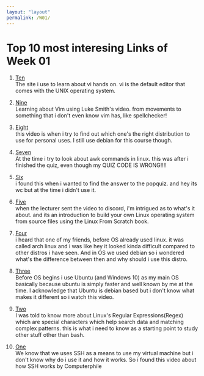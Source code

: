 ```yaml
---
layout: "layout"
permalink: /W01/
---
```


# Top 10 most interesing Links of Week 01

1. [Ten](https://www.cs.colostate.edu/helpdocs/vi.html)<br>
The site i use to learn about vi hands on. vi is the default editor that comes with the UNIX operating system.

2. [Nine](https://www.youtube.com/watch?v=d8XtNXutVto)<br>
Learning about Vim using Luke Smith's video. from movements to something that i don't even know vim has, like spellchecker!

3. [Eight](https://www.youtube.com/watch?v=iox7fr7p5Hc)<br>
this video is when i try to find out which one's the right distribution to use for personal uses. I still use debian for this course though.

4. [Seven](https://www.youtube.com/watch?v=fRZvwBevctA)<br>
At the time i try to look about awk commands in linux. this was after i finished the quiz, even though my QUIZ CODE IS WRONG!!!!

5. [Six](https://unix.stackexchange.com/questions/400650/counting-the-characters-of-each-line-with-wc)<br>
i found this when i wanted to find the answer to the popquiz. and hey its wc but at the time i didn't use it.

6. [Five](https://www.youtube.com/watch?v=9TYr1mCzMcg)<br>
when the lecturer sent the video to discord, i'm intrigued as to what's it about. and its an introduction to build your own Linux operating system from source files using the Linux From Scratch book.

7. [Four](https://www.youtube.com/watch?v=gtdYBc3p5Kw)<br>
i heard that one of my friends, before OS already used linux. it was called arch linux and i was like hey it looked kinda difficult compared to other distros i have seen. And in OS we used debian so i wondered what's the difference between then and why should i use this distro.

8. [Three](https://www.youtube.com/watch?v=LZrvpxxRrgA)<br>
Before OS begins i use Ubuntu (and Windows 10) as my main OS basically because ubuntu is simply faster and well known by me at the time. I acknowledge that Ubuntu is debian based but i don't know what makes it different so i watch this video.

9. [Two](https://www.guru99.com/linux-regular-expressions.html)<br>
I was told to know more about Linux's Regular Expressions(Regex) which are special characters which help search data and matching complex patterns. this is what i need to know as a starting point to study other stuff other than bash.

10. [One](https://www.youtube.com/watch?v=ORcvSkgdA58)<br>
We know that we uses SSH as a means to use my virtual machine but i don't know why do i use it and how it works. So i found this video about how SSH works by Computerphile

